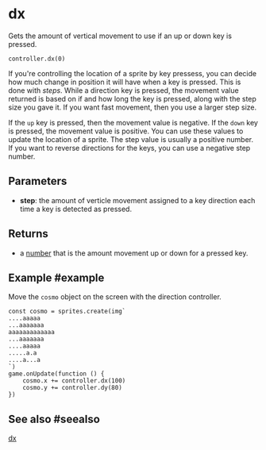 # dx

Gets the amount of vertical movement to use if an up or down key is pressed.

```sig
controller.dx(0)
```

If you're controlling the location of a sprite by key pressess, you can decide how much change in position it will have when a key is pressed. This is done with _steps_. While a direction key is pressed, the movement value returned is based on if and how long the key is pressed, along with the step size you gave it. If you want fast movement, then you use a larger step size.

If the ``up`` key is pressed, then the movement value is negative. If the ``down`` key is pressed, the movement value is positive. You can use these values to update the location of a sprite. The step value is usually a positive number. If you want to reverse directions for the keys, you can use a negative step number.

## Parameters

* **step**: the amount of verticle movement assigned to a key direction each time a key is detected as pressed.

## Returns

* a [number](/types/number) that is the amount movement up or down for a pressed key.

## Example #example

Move the ``cosmo`` object on the screen with the direction controller.

```blocks
const cosmo = sprites.create(img`
....aaaaa
...aaaaaaa
aaaaaaaaaaaaa
...aaaaaaa
....aaaaa
.....a.a
....a...a
`)
game.onUpdate(function () {
    cosmo.x += controller.dx(100)
    cosmo.y += controller.dy(80)
})
```

## See also #seealso

[dx](/reference/controller/dx)